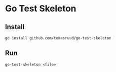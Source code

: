 # Go Test Skeleton

## Install
`go install github.com/tomasruud/go-test-skeleton`

## Run
`go-test-skeleton <file>`

